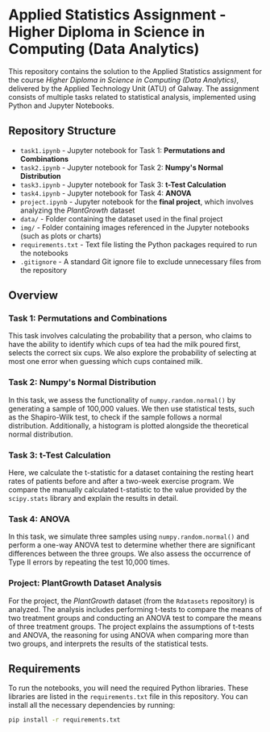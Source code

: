 # Applied Statistics Assignment - Higher Diploma in Science in Computing (Data Analytics)

This repository contains the solution to the Applied Statistics assignment for the course *Higher Diploma in Science in Computing (Data Analytics)*, delivered by the Applied Technology Unit (ATU) of Galway. The assignment consists of multiple tasks related to statistical analysis, implemented using Python and Jupyter Notebooks.

## Repository Structure

- `task1.ipynb` - Jupyter notebook for Task 1: **Permutations and Combinations**
- `task2.ipynb` - Jupyter notebook for Task 2: **Numpy's Normal Distribution**
- `task3.ipynb` - Jupyter notebook for Task 3: **t-Test Calculation**
- `task4.ipynb` - Jupyter notebook for Task 4: **ANOVA**
- `project.ipynb` - Jupyter notebook for the **final project**, which involves analyzing the *PlantGrowth* dataset
- `data/` - Folder containing the dataset used in the final project
- `img/` - Folder containing images referenced in the Jupyter notebooks (such as plots or charts)
- `requirements.txt` - Text file listing the Python packages required to run the notebooks
- `.gitignore` - A standard Git ignore file to exclude unnecessary files from the repository

## Overview

### Task 1: Permutations and Combinations

This task involves calculating the probability that a person, who claims to have the ability to identify which cups of tea had the milk poured first, selects the correct six cups. We also explore the probability of selecting at most one error when guessing which cups contained milk. 

### Task 2: Numpy's Normal Distribution

In this task, we assess the functionality of `numpy.random.normal()` by generating a sample of 100,000 values. We then use statistical tests, such as the Shapiro-Wilk test, to check if the sample follows a normal distribution. Additionally, a histogram is plotted alongside the theoretical normal distribution.

### Task 3: t-Test Calculation

Here, we calculate the t-statistic for a dataset containing the resting heart rates of patients before and after a two-week exercise program. We compare the manually calculated t-statistic to the value provided by the `scipy.stats` library and explain the results in detail.

### Task 4: ANOVA

In this task, we simulate three samples using `numpy.random.normal()` and perform a one-way ANOVA test to determine whether there are significant differences between the three groups. We also assess the occurrence of Type II errors by repeating the test 10,000 times.

### Project: PlantGrowth Dataset Analysis

For the project, the *PlantGrowth* dataset (from the `Rdatasets` repository) is analyzed. The analysis includes performing t-tests to compare the means of two treatment groups and conducting an ANOVA test to compare the means of three treatment groups. The project explains the assumptions of t-tests and ANOVA, the reasoning for using ANOVA when comparing more than two groups, and interprets the results of the statistical tests.

## Requirements

To run the notebooks, you will need the required Python libraries. These libraries are listed in the `requirements.txt` file in this repository. You can install all the necessary dependencies by running:

```bash
pip install -r requirements.txt
